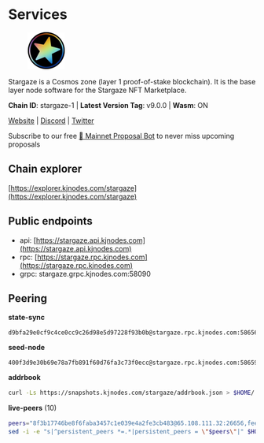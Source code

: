 # Services

<figure><img src="https://raw.githubusercontent.com/kj89/cosmos-images/main/logos/stargaze.png" alt=""><figcaption></figcaption></figure>

Stargaze is a Cosmos zone (layer 1 proof-of-stake blockchain).  It is the base layer node software for the Stargaze NFT Marketplace.

**Chain ID**: stargaze-1 | **Latest Version Tag**: v9.0.0 | **Wasm**: ON

[Website](https://www.stargaze.zone) | [Discord](https://discord.gg/stargaze) | [Twitter](https://twitter.com/stargazezone)



Subscribe to our free [🤖 Mainnet Proposal Bot](https://t.me/kjnodes_proposal_bot) to never miss upcoming proposals


## Chain explorer
[https://explorer.kjnodes.com/stargaze](https://explorer.kjnodes.com/stargaze)

## Public endpoints

* api: [https://stargaze.api.kjnodes.com](https://stargaze.api.kjnodes.com)
* rpc: [https://stargaze.rpc.kjnodes.com](https://stargaze.rpc.kjnodes.com)
* grpc: stargaze.grpc.kjnodes.com:58090

## Peering

**state-sync**

```text
d9bfa29e0cf9c4ce0cc9c26d98e5d97228f93b0b@stargaze.rpc.kjnodes.com:58656
```

**seed-node**

```text
400f3d9e30b69e78a7fb891f60d76fa3c73f0ecc@stargaze.rpc.kjnodes.com:58659
```

**addrbook**
```bash
curl -Ls https://snapshots.kjnodes.com/stargaze/addrbook.json > $HOME/.starsd/config/addrbook.json
```

**live-peers** (10)
```bash
peers="8f3b17746be8f6faba3457c1e039e4a2fe3cb483@65.108.111.32:26656,fee838fe0381b3f74538a36d643991ceca3793c8@65.108.141.109:8656,6f8eddb672e93eb3362a7cb1c843a4e26af71ebc@149.202.72.186:26629,e1b058e5cfa2b836ddaa496b10911da62dcf182e@23.88.21.235:26656,d9bfa29e0cf9c4ce0cc9c26d98e5d97228f93b0b@65.109.88.38:58656,54d4bf577c2dce3a8137d8fe7820b46d199344e5@135.181.76.35:26656,0edce41e754e9bb9a228d4d2b0878713f6bd6de9@65.108.99.169:26656,d9307d7d7e219461ab9c333104780181b6933e74@89.58.50.116:26656,dc3037694a6bb18c1d570bb4c6278323a9286de8@5.9.48.85:36656,a67a6e354a0a910149bdb13c985ca5ac16a333cd@217.160.249.168:26656"
sed -i -e "s|^persistent_peers *=.*|persistent_peers = \"$peers\"|" $HOME/.starsd/config/config.toml
```

